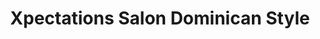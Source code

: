 ---
title: "Xpectations Salon Dominican Style"
url: /kearny/xpectations-salon-dominican-style/
shop: hairdresser
---